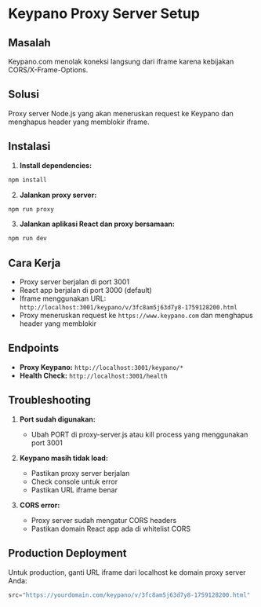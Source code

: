 # Keypano Proxy Server Setup

## Masalah
Keypano.com menolak koneksi langsung dari iframe karena kebijakan CORS/X-Frame-Options.

## Solusi
Proxy server Node.js yang akan meneruskan request ke Keypano dan menghapus header yang memblokir iframe.

## Instalasi

1. **Install dependencies:**
```bash
npm install
```

2. **Jalankan proxy server:**
```bash
npm run proxy
```

3. **Jalankan aplikasi React dan proxy bersamaan:**
```bash
npm run dev
```

## Cara Kerja

- Proxy server berjalan di port 3001
- React app berjalan di port 3000 (default)
- Iframe menggunakan URL: `http://localhost:3001/keypano/v/3fc8am5j63d7y8-1759128200.html`
- Proxy meneruskan request ke `https://www.keypano.com` dan menghapus header yang memblokir

## Endpoints

- **Proxy Keypano:** `http://localhost:3001/keypano/*`
- **Health Check:** `http://localhost:3001/health`

## Troubleshooting

1. **Port sudah digunakan:**
   - Ubah PORT di proxy-server.js atau kill process yang menggunakan port 3001

2. **Keypano masih tidak load:**
   - Pastikan proxy server berjalan
   - Check console untuk error
   - Pastikan URL iframe benar

3. **CORS error:**
   - Proxy server sudah mengatur CORS headers
   - Pastikan domain React app ada di whitelist CORS

## Production Deployment

Untuk production, ganti URL iframe dari localhost ke domain proxy server Anda:

```javascript
src="https://yourdomain.com/keypano/v/3fc8am5j63d7y8-1759128200.html"
```


